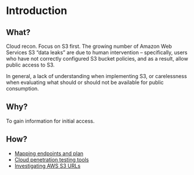 # Introduction

## What?

Cloud recon. Focus on S3 first. The growing number of Amazon Web Services S3 “data leaks” are due to human 
intervention – specifically, users who have not correctly configured S3 bucket policies, and as a result, 
allow public access to S3.

In general, a lack of understanding when implementing S3, or carelessness when evaluating what should or should 
not be available for public consumption.

## Why?

To gain information for initial access.

## How?

* [Mapping endpoints and plan](map.md)
* [Cloud penetration testing tools](tools.md)
* [Investigating AWS S3 URLs](s3-urls.md)

